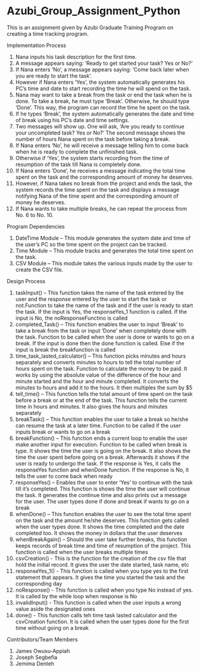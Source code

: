 # Azubi_Group_Assignment_Python
This is an assignment given by Azubi Graduate Training Program on creating a time tracking program.


Implementation Process
1. Nana inputs his task description for the first time.
2. A message appears saying: ‘Ready to get started your task? Yes or No?’
3. If Nana enters ‘No’, a message appears saying: ‘Come back later when you are ready to start the task’.
4. However if Nana enters ‘Yes’, the system automatically generates his PC’s time and date to start recording the time he will spend on the task.
5. Nana may want to take a break from the task or end the task when he is done. To take a break, he must type ‘Break’. Otherwise, he should type ‘Done’. This way, the program can record the time he spent on the task.
6. If he types ‘Break’, the system automatically generates the date and time of break using his PC’s date and time settings.
7. Two messages will show up. One will ask, ‘Are you ready to continue your uncompleted task? Yes or No?’ The second message shows the number of hours Nana spent on the task before taking a break.
8. If Nana enters ‘No’, he will receive a message telling him to come back when he is ready to complete the unfinished task.
9. Otherwise if ‘Yes’, the system starts recording from the time of resumption of the task till Nana is completely done. 
10. If Nana enters ‘Done’, he receives a message indicating the total time spent on the task and the corresponding amount of money he deserves. 
11. However, if Nana takes no break from the project and ends the task, the system records the time spent on the task and displays a message notifying Nana of the time spent and the corresponding amount of money he deserves.
12. If Nana wants to take multiple breaks, he can repeat the process from No. 6 to No. 10.


Program Dependencies
1. DateTime Module – This module generates the system date and time of the user’s PC so the time spent on the project can be tracked.
2. Time Module – This module tracks and generates the total time spent on the task.
3. CSV Module – This module takes the various inputs made by the user to create the CSV file.


Design Process
1. taskInput() – This function takes the name of the task entered by the user and the response entered by the user to start the task or not.Function to take the name of the task and if the user is ready to start the task. If the input is Yes, the responseYes_1 function is called. If the input is No, the noResponseFunctino is called
2. completed_Task() – This function enables the user to input ‘Break’ to take a break from the task or input ‘Done’ when completely done with the task. Function to be called when the user is done or wants to go on a break. If the input is done then the done function is called. Else if the input is break the breakfunction is called
3. time_task_lasted_calculator() – This function picks minutes and hours separately and converts minutes to hours to tell the total number of hours spent on the task. Function to calculate the money to be paid. It works by using the absolute value of the difference of the hour and minute started and the hour and minute completed. It converts the minutes to hours and add it to the hours. It then multiples the sum by $5
4. tell_time() – This function tells the total amount of time spent on the task before a break or at the end of the task. This function tells the current time in hours and minutes. It also gives the hours and minutes separately
5. breakTask() – This function enables the user to take a break so he/she can resume the task at a later time. Function to be called if the user inputs break or wants to go on a break
6. breakFunction() – This function ends a current loop to enable the user make another input for execution. Function to be called when break is type. It shows the time the user is going on the break. It also shows the time the user spent before going on a break. Afterwards it shows if the user is ready to undergo the task. If  the response is Yes, it calls the responseYes function and whenDone function. If the response is No, it tells the user to come back when ready
7. responseYes() – Enables the user to enter ‘Yes’ to continue with the task till it’s completed. This function is shows the time the user will continue the task. It generates the continue time and also prints out a message for the user. The user types done if done and break if wants to go on a break
8. whenDone() – This function enables the user to see the total time spent on the task and the amount he/she deserves. This function gets called when the user types done. It shows the time completed and the date completed too. It shows the money in dollars that the user deserves
9. whenBreakAgain() – Should the user take further breaks, this function keeps records of break time and time of resumption of the project. This function is called when the user breaks multiple times
10. csvCreation() - This is the function for the creation of the csv file that hold the initial record. It gives the user the date started, task name, etc
11. responseYes_1() - This function is called when you type yes to the first statement that appears. It gives the time you started the task and the corresponding day
12. noResponse() - This function is called when you type No instead of yes. It is called by the while loop when response is No
13. invalidInput() - This function is called when the user inputs a wrong value aside the designated ones
14. done() - This function calls teh time task lasted calculator and the csvCreation function. It is called when the user types done for the first time without going on a break

Contributors/Team Members
1. James Owusu-Appiah
2. Joseph Segbefia
3. Jemima Denteh

